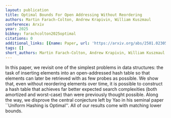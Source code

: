 ```yaml
---
layout: publication
title: Optimal Bounds For Open Addressing Without Reordering
authors: Martin Farach-Colton, Andrew Krapivin, William Kuszmaul
conference: Arxiv
year: 2025
bibkey: farachcolton2025optimal
citations: 0
additional_links: [{name: Paper, url: 'https://arxiv.org/abs/2501.02305'}]
tags: []
short_authors: Martin Farach-Colton, Andrew Krapivin, William Kuszmaul
---
```

In this paper, we revisit one of the simplest problems in data structures:
the task of inserting elements into an open-addressed hash table so that
elements can later be retrieved with as few probes as possible. We show that,
even without reordering elements over time, it is possible to construct a hash
table that achieves far better expected search complexities (both amortized and
worst-case) than were previously thought possible. Along the way, we disprove
the central conjecture left by Yao in his seminal paper ``Uniform Hashing is
Optimal''. All of our results come with matching lower bounds.